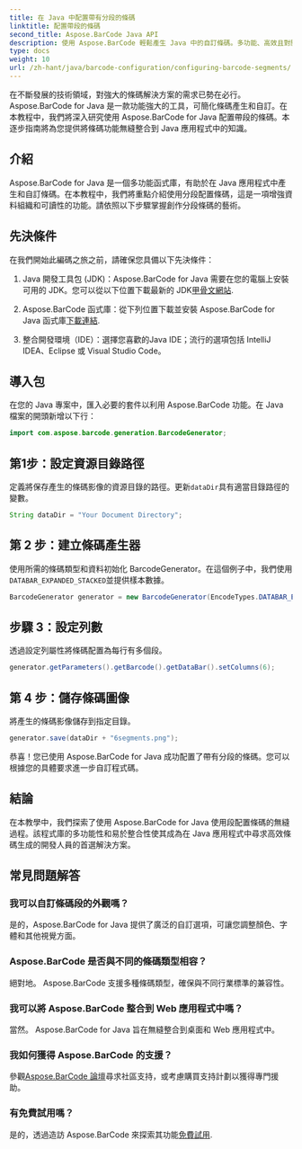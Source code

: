 ```yaml
---
title: 在 Java 中配置帶有分段的條碼
linktitle: 配置帶段的條碼
second_title: Aspose.BarCode Java API
description: 使用 Aspose.BarCode 輕鬆產生 Java 中的自訂條碼。多功能、高效且對開發人員友善。
type: docs
weight: 10
url: /zh-hant/java/barcode-configuration/configuring-barcode-segments/
---
```


在不斷發展的技術領域，對強大的條碼解決方案的需求已勢在必行。 Aspose.BarCode for Java 是一款功能強大的工具，可簡化條碼產生和自訂。在本教程中，我們將深入研究使用 Aspose.BarCode for Java 配置帶段的條碼。本逐步指南將為您提供將條碼功能無縫整合到 Java 應用程式中的知識。

## 介紹

Aspose.BarCode for Java 是一個多功能函式庫，有助於在 Java 應用程式中產生和自訂條碼。在本教程中，我們將重點介紹使用分段配置條碼，這是一項增強資料組織和可讀性的功能。請依照以下步驟掌握創作分段條碼的藝術。

## 先決條件

在我們開始此編碼之旅之前，請確保您具備以下先決條件：

1.  Java 開發工具包 (JDK)：Aspose.BarCode for Java 需要在您的電腦上安裝可用的 JDK。您可以從以下位置下載最新的 JDK[甲骨文網站](https://www.oracle.com/java/technologies/javase-downloads.html).

2. Aspose.BarCode 函式庫：從下列位置下載並安裝 Aspose.BarCode for Java 函式庫[下載連結](https://releases.aspose.com/barcode/java/).

3. 整合開發環境（IDE）：選擇您喜歡的Java IDE；流行的選項包括 IntelliJ IDEA、Eclipse 或 Visual Studio Code。

## 導入包

在您的 Java 專案中，匯入必要的套件以利用 Aspose.BarCode 功能。在 Java 檔案的開頭新增以下行：

```java
import com.aspose.barcode.generation.BarcodeGenerator;
```

## 第1步：設定資源目錄路徑

定義將保存產生的條碼影像的資源目錄的路徑。更新`dataDir`具有適當目錄路徑的變數。

```java
String dataDir = "Your Document Directory";
```

## 第 2 步：建立條碼產生器

使用所需的條碼類型和資料初始化 BarcodeGenerator。在這個例子中，我們使用`DATABAR_EXPANDED_STACKED`並提供樣本數據。

```java
BarcodeGenerator generator = new BarcodeGenerator(EncodeTypes.DATABAR_EXPANDED_STACKED, "(01)98898765432106(3202)012345(15)991231");
```

## 步驟 3：設定列數

透過設定列屬性將條碼配置為每行有多個段。

```java
generator.getParameters().getBarcode().getDataBar().setColumns(6);
```

## 第 4 步：儲存條碼圖像

將產生的條碼影像儲存到指定目錄。

```java
generator.save(dataDir + "6segments.png");
```

恭喜！您已使用 Aspose.BarCode for Java 成功配置了帶有分段的條碼。您可以根據您的具體要求進一步自訂程式碼。

## 結論

在本教學中，我們探索了使用 Aspose.BarCode for Java 使用段配置條碼的無縫過程。該程式庫的多功能性和易於整合性使其成為在 Java 應用程式中尋求高效條碼生成的開發人員的首選解決方案。

## 常見問題解答

### 我可以自訂條碼段的外觀嗎？
是的，Aspose.BarCode for Java 提供了廣泛的自訂選項，可讓您調整顏色、字體和其他視覺方面。

### Aspose.BarCode 是否與不同的條碼類型相容？
絕對地。 Aspose.BarCode 支援多種條碼類型，確保與不同行業標準的兼容性。

### 我可以將 Aspose.BarCode 整合到 Web 應用程式中嗎？
當然。 Aspose.BarCode for Java 旨在無縫整合到桌面和 Web 應用程式中。

### 我如何獲得 Aspose.BarCode 的支援？
參觀[Aspose.BarCode 論壇](https://forum.aspose.com/c/barcode/13)尋求社區支持，或考慮購買支持計劃以獲得專門援助。

### 有免費試用嗎？
是的，透過造訪 Aspose.BarCode 來探索其功能[免費試用](https://releases.aspose.com/).

